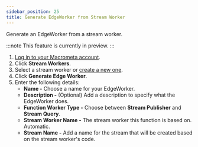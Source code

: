 ```yaml
---
sidebar_position: 25
title: Generate EdgeWorker from Stream Worker
---
```


Generate an EdgeWorker from a stream worker.

:::note
This feature is currently in preview.
:::

1. [Log in to your Macrometa account](https://auth.paas.macrometa.io/).
1. Click **Stream Workers**.
1. Select a stream worker or [create a new one](../cep/index.md).
1. Click **Generate Edge Worker**.
1. Enter the following details:
    - **Name -** Choose a name for your EdgeWorker.
    - **Description -** (Optional) Add a description to specify what the EdgeWorker does.
    - **Function Worker Type -** Choose between **Stream Publisher** and **Stream Query**.
    - **Stream Worker Name -** The stream worker this function is based on. Automatic.
    - **Stream Name -** Add a name for the stream that will be created based on the stream worker's code.
